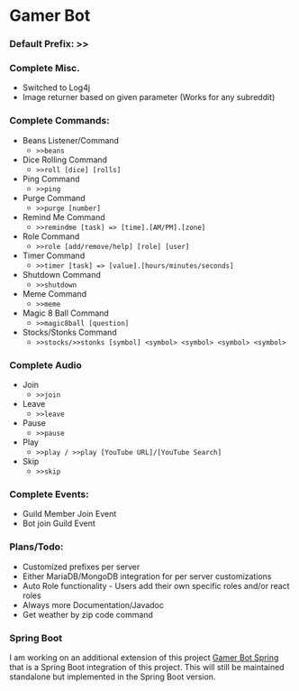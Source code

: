 # Gamer Bot

### Default Prefix: >>

### Complete Misc.
- Switched to Log4j
- Image returner based on given parameter (Works for any subreddit)

### Complete Commands:
- Beans Listener/Command
  - ```>>beans```
- Dice Rolling Command
  - ```>>roll [dice] [rolls]```
- Ping Command
  - ```>>ping```
- Purge Command
  - ```>>purge [number]```
- Remind Me Command
  - ```>>remindme [task] => [time].[AM/PM].[zone]```
- Role Command
  - ```>>role [add/remove/help] [role] [user]```
- Timer Command
  - ```>>timer [task] => [value].[hours/minutes/seconds]```
- Shutdown Command
  - ```>>shutdown```
- Meme Command
  - ```>>meme```
- Magic 8 Ball Command
  - ```>>magic8ball [question]```
- Stocks/Stonks Command
  - ```>>stocks/>>stonks [symbol] <symbol> <symbol> <symbol> <symbol>```

### Complete Audio
- Join
  - ```>>join```
- Leave
  - ```>>leave```
- Pause
  - ```>>pause```
- Play
  - ```>>play / >>play [YouTube URL]/[YouTube Search]```
- Skip
  - ```>>skip```

### Complete Events:
- Guild Member Join Event
- Bot join Guild Event

### Plans/Todo:
- Customized prefixes per server
- Either MariaDB/MongoDB integration for per server customizations
- Auto Role functionality - Users add their own specific roles and/or react roles
- Always more Documentation/Javadoc
- Get weather by zip code command

### Spring Boot
I am working on an additional extension of this project [Gamer Bot Spring](https://github.com/compact-disc/GamerBot-Spring) that is a Spring Boot integration of this project. This will still be maintained standalone but implemented in the Spring Boot version.
